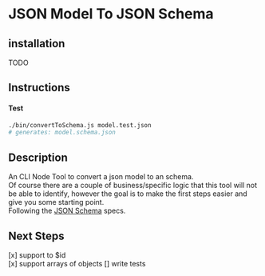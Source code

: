 # JSON Model To JSON Schema

## installation 

TODO

## Instructions

#### Test
```sh
./bin/convertToSchema.js model.test.json
# generates: model.schema.json
```

## Description

An CLI Node Tool to convert a json model to an schema.  
Of course there are a couple of business/specific logic that this tool will not be able to identify, however the goal is to make the first steps easier and give you some starting point.  
Following the [JSON Schema](https://json-schema.org/) specs.  


## Next Steps

[x] support to $id  
[x] support arrays of objects
[] write tests  



